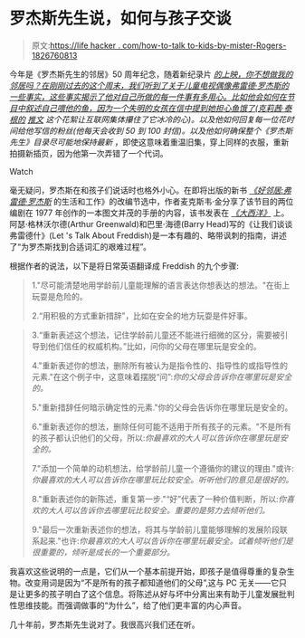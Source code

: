 # 罗杰斯先生说，如何与孩子交谈

> 原文:[https://life hacker . com/how-to-talk to-kids-by-mister-Rogers-1826760813](https://lifehacker.com/how-to-talk-to-kids-according-to-mister-rogers-1826760813)

今年是《罗杰斯先生的邻居》50 周年纪念，随着新纪录片 [*的上映，你不想做我的邻居吗？在刚刚过去的这个周末，我们听到了关于儿童电视偶像弗雷德·罗杰斯的一些事实，这些事实揭示了他对自己所做的每一件事有多用心。比如他会如何在节目中叙述自己喂他的鱼，因为一个失明的女孩在信中提到她担心鱼饿了(克莉茜·泰根的*](http://focusfeatures.com/wont-you-be-my-neighbor/) *[推文](https://twitter.com/chrissyteigen/status/965758687414554624?ref_src=twsrc%5Etfw&ref_url=http%3A%2F%2Fwww.upworthy.com%2Fthere-s-a-wonderful-reason-why-mister-rogers-always-said-aloud-he-s-feeding-his-fish)* *这个花絮让互联网集体攥住了它冰冷的心)。以及他如何回复每一位花时间给他写信的粉丝(他每天会收到 50 到 100 封信)。以及他如何确保整个《罗杰斯先生》目录尽可能地保持最新* ，即使这意味着重温旧集，穿上同样的衣服，重新拍摄新插页，因为他第一次弄错了一个代词。

Watch

毫无疑问，罗杰斯在和孩子们说话时也格外小心。在即将出版的新书 [*《好邻居:弗雷德·罗杰斯*](https://www.indiebound.org/book/9781419727726) 的生活和工作》的改编节选中，作者麦克斯韦·金分享了该节目的两位编剧在 1977 年创作的一本图文并茂的手册的内容，该书发表在 [*《大西洋》*](https://www.theatlantic.com/family/archive/2018/06/mr-rogers-neighborhood-talking-to-kids/562352/) 上。阿瑟·格林沃尔德(Arthur Greenwald)和巴里·海德(Barry Head)写的《让我们谈谈弗雷德什》(Let 's Talk About Freddish)是一本有趣的、略带讽刺的指南，讲述了“为罗杰斯找到合适词汇的艰难过程”。

根据作者的说法，以下是将日常英语翻译成 Freddish 的九个步骤:

> 1."尽可能清楚地用学龄前儿童能理解的语言表达你想表达的想法。"在街上玩耍是危险的。
> 
> 2.“用积极的方式重新措辞”，比如在安全的地方玩耍是件好事。

> 3.“重新表述这个想法，记住学龄前儿童还不能进行细微的区分，需要被引导到他们信任的权威机构。”比如，问你的父母在哪里玩是安全的。
> 
> 4."重新表述你的想法，删除所有被认为是指令性的、指导性的或指导性的元素."在这个例子中，这意味着摆脱“问”:*你的父母会告诉你在哪里玩是安全的。*
> 
> 5."重新措辞任何暗示确定性的元素."你的父母会告诉你在哪里玩是安全的。
> 
> 6."重新表述你的想法，删除任何可能不适用于所有孩子的元素。"不是所有的孩子都认识他们的父母，所以:*你最喜欢的大人可以告诉你在哪里玩是安全的。*
> 
> 7."添加一个简单的动机想法，给学龄前儿童一个遵循你的建议的理由."或许:*你最喜欢的大人可以告诉你在哪里玩比较安全。听听他们的意见是很好的。*
> 
> 8."重新表述你的新陈述，重复第一步."“好”代表了一种价值判断，所以:*你喜欢的大人可以告诉你去哪里玩比较安全。重要的是努力去倾听他们。*
> 
> 9."最后一次重新表述你的想法，将其与学龄前儿童能够理解的发展阶段联系起来."也许:*你最喜欢的大人可以告诉你在哪里玩最安全。试着倾听他们是很重要的，倾听是成长的一个重要部分。*

我喜欢这些说明的一点是，它们从一个基本前提开始，即孩子是值得尊重的复杂生物。改变用词是因为“不是所有的孩子都知道他们的父母”,这与 PC 无关——它只是让更多的孩子明白了这个信息。将陈述从好与坏中分离出来有助于儿童发展批判性思维技能。而强调做事的“为什么”，给了他们更丰富的内心声音。

几十年前，罗杰斯先生说对了。我很高兴我们还在听。
